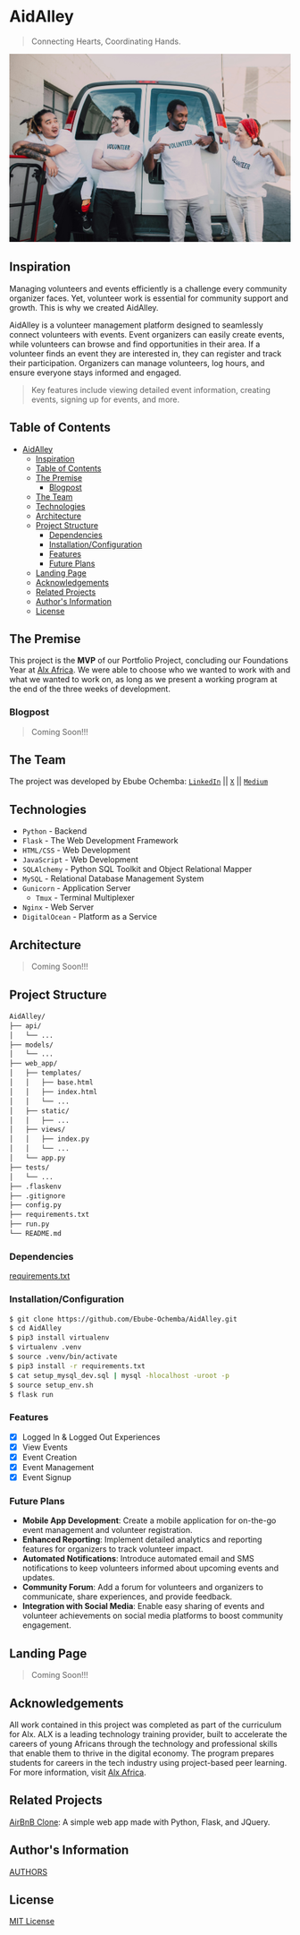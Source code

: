 # AidAlley
> Connecting Hearts, Coordinating Hands.

![image](./web_app/static/images/about.jpg)

## Inspiration
Managing volunteers and events efficiently is a challenge every community organizer faces. Yet, volunteer work is essential for community support and growth. This is why we created AidAlley.

AidAlley is a volunteer management platform designed to seamlessly connect volunteers with events. Event organizers can easily create events, while volunteers can browse and find opportunities in their area. If a volunteer finds an event they are interested in, they can register and track their participation. Organizers can manage volunteers, log hours, and ensure everyone stays informed and engaged.

> Key features include viewing detailed event information, creating events, signing up for events, and more.

## Table of Contents

- [AidAlley](#aidalley)
  - [Inspiration](#inspiration)
  - [Table of Contents](#table-of-contents)
  - [The Premise](#the-premise)
    - [Blogpost](#blogpost)
  - [The Team](#the-team)
  - [Technologies](#technologies)
  - [Architecture](#architecture)
  - [Project Structure](#project-structure)
    - [Dependencies](#dependencies)
    - [Installation/Configuration](#installationconfiguration)
    - [Features](#features)
    - [Future Plans](#future-plans)
  - [Landing Page](#landing-page)
  - [Acknowledgements](#acknowledgements)
  - [Related Projects](#related-projects)
  - [Author's Information](#authors-information)
  - [License](#license)

## The Premise
This project is the **MVP** of our Portfolio Project, concluding our Foundations Year at [Alx Africa](https://www.alxafrica.com/). We were able to choose who we wanted to work with and what we wanted to work on, as long as we present a working program at the end of the three weeks of development.

### Blogpost
> Coming Soon!!!

## The Team
The project was developed by Ebube Ochemba: [`LinkedIn`](linkedin.com/in/ebubechukwu-ochemba-34bab5268) || [`X`](https://x.com/ebube116) || [`Medium`](https://medium.com/@ebube116)

## Technologies
- `Python` - Backend
- `Flask` - The Web Development Framework
- `HTML/CSS` - Web Development
- `JavaScript` - Web Development
- `SQLAlchemy` - Python SQL Toolkit and Object Relational Mapper
- `MySQL` - Relational Database Management System
- `Gunicorn` - Application Server
  - `Tmux` - Terminal Multiplexer
- `Nginx` - Web Server
- `DigitalOcean` - Platform as a Service


## Architecture
> Coming Soon!!!

## Project Structure
```sh
AidAlley/
├── api/
│   └── ...
├── models/
│   └── ...
├── web_app/
│   ├── templates/
│   │   ├── base.html
│   │   ├── index.html
│   │   └── ...
│   ├── static/
│   │   ├── ...
│   ├── views/
│   │   ├── index.py
│   │   └── ...
│   └── app.py
├── tests/
│   └── ...
├── .flaskenv
├── .gitignore
├── config.py
├── requirements.txt
├── run.py
└── README.md
```

### Dependencies
[requirements.txt](/requirements.txt)

### Installation/Configuration
```sh
$ git clone https://github.com/Ebube-Ochemba/AidAlley.git
$ cd AidAlley
$ pip3 install virtualenv
$ virtualenv .venv
$ source .venv/bin/activate
$ pip3 install -r requirements.txt
$ cat setup_mysql_dev.sql | mysql -hlocalhost -uroot -p
$ source setup_env.sh
$ flask run
```

### Features
- [x] Logged In & Logged Out Experiences
- [x] View Events
- [x] Event Creation
- [x] Event Management
- [x] Event Signup

### Future Plans
- **Mobile App Development**: Create a mobile application for on-the-go event management and volunteer registration.
- **Enhanced Reporting**: Implement detailed analytics and reporting features for organizers to track volunteer impact.
- **Automated Notifications**: Introduce automated email and SMS notifications to keep volunteers informed about upcoming events and updates.
- **Community Forum**: Add a forum for volunteers and organizers to communicate, share experiences, and provide feedback.
- **Integration with Social Media**: Enable easy sharing of events and volunteer achievements on social media platforms to boost community engagement.

## Landing Page
> Coming Soon!!!

## Acknowledgements
All work contained in this project was completed as part of the curriculum for Alx. ALX is a leading technology training provider, built to accelerate the careers of young Africans through the technology and professional skills that enable them to thrive in the digital economy. The program prepares students for careers in the tech industry using project-based peer learning. For more information, visit [Alx Africa](https://www.alxafrica.com/).

## Related Projects
[AirBnB Clone](https://github.com/Ebube-Ochemba/AirBnB_clone): A simple web app made with Python, Flask, and JQuery.

## Author's Information
[AUTHORS](/AUTHORS)

## License
[MIT License](/LICENSE)